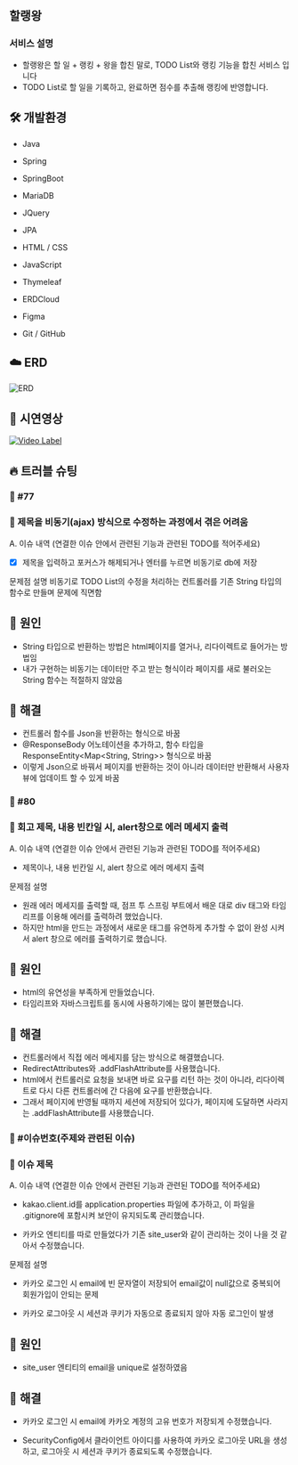 ## 할랭왕

### 서비스 설명

- 할랭왕은 할 일 + 랭킹 + 왕을 합친 말로, TODO List와 랭킹 기능을 합친 서비스 입니다
- TODO List로 할 일을 기록하고, 완료하면 점수를 추출해 랭킹에 반영합니다.


## 🛠 개발환경
- Java
- Spring
- SpringBoot
  
- MariaDB
- JQuery
- JPA
  
- HTML / CSS
- JavaScript
- Thymeleaf

- ERDCloud
- Figma
- Git / GitHub

## ☁️ ERD

![ERD](https://i.imgur.com/wtxFm10.png)


## 👀 시연영상
[![Video Label](http://img.youtube.com/vi/aegv2KVTPxo/0.jpg)](https://www.youtube.com/watch?v=aegv2KVTPxo)

## 🔥 트러블 슈팅

### 🚨 #77 
### 🚧 제목을 비동기(ajax) 방식으로 수정하는 과정에서 겪은 어려움

A. 이슈 내역
(연결한 이슈 안에서 관련된 기능과 관련된 TODO를 적어주세요)

- [x] 제목을 입력하고 포커스가 해제되거나 엔터를 누르면 비동기로 db에 저장

문제점 설명
비동기로 TODO List의 수정을 처리하는 컨트롤러를 기존 String 타입의 함수로 만들며 문제에 직면함

## 🛑 원인
- String 타입으로 반환하는 방법은 html페이지를 열거나, 리다이렉트로 들어가는 방법임
- 내가 구현하는 비동기는 데이터만 주고 받는 형식이라 페이지를 새로 불러오는 String 함수는 적절하지 않았음

## 🚥 해결
- 컨트롤러 함수를 Json을 반환하는 형식으로 바꿈
- @ResponseBody 어노테이션을 추가하고, 함수 타입을 ResponseEntity<Map<String, String>> 형식으로 바꿈
- 이렇게 Json으로 바꿔서 페이지를 반환하는 것이 아니라 데이터만 반환해서 사용자 뷰에 업데이트 할 수 있게 바꿈


### 🚨 #80 
### 🚧 회고 제목, 내용 빈칸일 시, alert창으로 에러 메세지 출력

A. 이슈 내역
(연결한 이슈 안에서 관련된 기능과 관련된 TODO를 적어주세요)
- 제목이나, 내용 빈칸일 시, alert 창으로 에러 메세지 출력

문제점 설명
- 원래 에러 메세지를 출력할 때, 점프 투 스프링 부트에서 배운 대로 div 태그와 타임리프를 이용해 에러를 출력하려 했었습니다.
- 하지만 html을 만드는 과정에서 새로운 태그를 유연하게 추가할 수 없이 완성 시켜서 alert 창으로 에러를 출력하기로 했습니다.

## 🛑 원인
- html의 유연성을 부족하게 만들었습니다.
- 타임리프와 자바스크립트를 동시에 사용하기에는 많이 불편했습니다.

## 🚥 해결
- 컨트롤러에서 직접 에러 메세지를 담는 방식으로 해결했습니다.
- RedirectAttributes와 .addFlashAttribute를 사용했습니다.
- html에서 컨트롤러로 요청을 보내면 바로 요구를 리턴 하는 것이 아니라, 리다이렉트로 다시 다른 컨트롤러에 간 다음에 요구를 반환했습니다.
- 그래서 페이지에 반영될 때까지 세션에 저장되어 있다가, 페이지에 도달하면 사라지는  .addFlashAttribute를 사용했습니다.


### 🚨 #이슈번호(주제와 관련된 이슈)
### 🚧 이슈 제목

A. 이슈 내역
(연결한 이슈 안에서 관련된 기능과 관련된 TODO를 적어주세요)
- kakao.client.id를 application.properties 파일에 추가하고, 이 파일을 .gitignore에 포함시켜 보안이 유지되도록 관리했습니다.

- 카카오 엔티티를 따로 만들었다가 기존 site_user와 같이 관리하는 것이 나을 것 같아서 수정했습니다.



문제점 설명

- 카카오 로그인 시 email에 빈 문자열이 저장되어 email값이 null값으로 중복되어 회원가입이 안되는 문제

- 카카오 로그아웃 시 세션과 쿠키가 자동으로 종료되지 않아 자동 로그인이 발생

## 🛑 원인
- site_user 엔티티의 email을 unique로 설정하였음



## 🚥 해결
- 카카오 로그인 시 email에 카카오 계정의 고유 번호가 저장되게 수정했습니다.

- SecurityConfig에서 클라이언트 아이디를 사용하여 카카오 로그아웃 URL을 생성하고, 로그아웃 시 세션과 쿠키가 종료되도록 수정했습니다.
